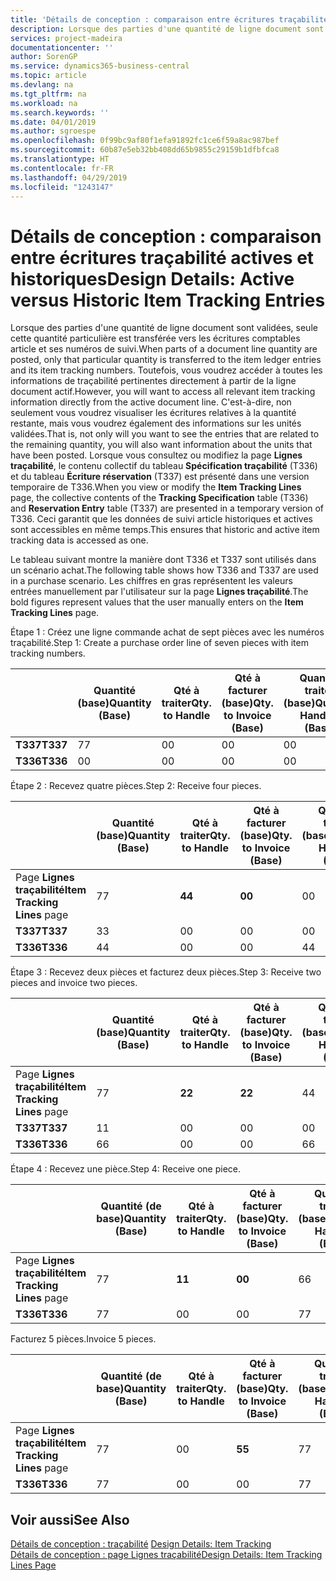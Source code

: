 ```yaml
---
title: 'Détails de conception : comparaison entre écritures traçabilité actives et historiques | Microsoft Docs'
description: Lorsque des parties d'une quantité de ligne document sont validées, seule cette quantité particulière est transférée vers les écritures comptables article et ses numéros de suivi. Toutefois, vous voudrez accéder à toutes les informations de traçabilité pertinentes directement à partir de la ligne document actif. C'est-à-dire, non seulement vous voudrez visualiser les écritures relatives à la quantité restante, mais vous voudrez également des informations sur les unités validées. Lorsque vous consultez ou modifiez la page **Lignes traçabilité**, le contenu collectif du tableau **Spécification traçabilité** (T336) et du tableau **Écriture réservation** (T337) est présenté dans une version temporaire de T336. Ceci garantit que les données de suivi article historiques et actives sont accessibles en même temps.
services: project-madeira
documentationcenter: ''
author: SorenGP
ms.service: dynamics365-business-central
ms.topic: article
ms.devlang: na
ms.tgt_pltfrm: na
ms.workload: na
ms.search.keywords: ''
ms.date: 04/01/2019
ms.author: sgroespe
ms.openlocfilehash: 0f99bc9af80f1efa91892fc1ce6f59a8ac987bef
ms.sourcegitcommit: 60b87e5eb32bb408dd65b9855c29159b1dfbfca8
ms.translationtype: HT
ms.contentlocale: fr-FR
ms.lasthandoff: 04/29/2019
ms.locfileid: "1243147"
---
```

# <a name="design-details-active-versus-historic-item-tracking-entries"></a><span data-ttu-id="f8e1e-107">Détails de conception : comparaison entre écritures traçabilité actives et historiques</span><span class="sxs-lookup"><span data-stu-id="f8e1e-107">Design Details: Active versus Historic Item Tracking Entries</span></span>
<span data-ttu-id="f8e1e-108">Lorsque des parties d'une quantité de ligne document sont validées, seule cette quantité particulière est transférée vers les écritures comptables article et ses numéros de suivi.</span><span class="sxs-lookup"><span data-stu-id="f8e1e-108">When parts of a document line quantity are posted, only that particular quantity is transferred to the item ledger entries and its item tracking numbers.</span></span> <span data-ttu-id="f8e1e-109">Toutefois, vous voudrez accéder à toutes les informations de traçabilité pertinentes directement à partir de la ligne document actif.</span><span class="sxs-lookup"><span data-stu-id="f8e1e-109">However, you will want to access all relevant item tracking information directly from the active document line.</span></span> <span data-ttu-id="f8e1e-110">C'est-à-dire, non seulement vous voudrez visualiser les écritures relatives à la quantité restante, mais vous voudrez également des informations sur les unités validées.</span><span class="sxs-lookup"><span data-stu-id="f8e1e-110">That is, not only will you want to see the entries that are related to the remaining quantity, you will also want information about the units that have been posted.</span></span> <span data-ttu-id="f8e1e-111">Lorsque vous consultez ou modifiez la page **Lignes traçabilité**, le contenu collectif du tableau **Spécification traçabilité** (T336) et du tableau **Écriture réservation** (T337) est présenté dans une version temporaire de T336.</span><span class="sxs-lookup"><span data-stu-id="f8e1e-111">When you view or modify the **Item Tracking Lines** page, the collective contents of the **Tracking Specification** table (T336) and **Reservation Entry** table (T337) are presented in a temporary version of T336.</span></span> <span data-ttu-id="f8e1e-112">Ceci garantit que les données de suivi article historiques et actives sont accessibles en même temps.</span><span class="sxs-lookup"><span data-stu-id="f8e1e-112">This ensures that historic and active item tracking data is accessed as one.</span></span>  

 <span data-ttu-id="f8e1e-113">Le tableau suivant montre la manière dont T336 et T337 sont utilisés dans un scénario achat.</span><span class="sxs-lookup"><span data-stu-id="f8e1e-113">The following table shows how T336 and T337 are used in a purchase scenario.</span></span> <span data-ttu-id="f8e1e-114">Les chiffres en gras représentent les valeurs entrées manuellement par l'utilisateur sur la page **Lignes traçabilité**.</span><span class="sxs-lookup"><span data-stu-id="f8e1e-114">The bold figures represent values that the user manually enters on the **Item Tracking Lines** page.</span></span>  

 <span data-ttu-id="f8e1e-115">Étape 1 : Créez une ligne commande achat de sept pièces avec les numéros traçabilité.</span><span class="sxs-lookup"><span data-stu-id="f8e1e-115">Step 1: Create a purchase order line of seven pieces with item tracking numbers.</span></span>  

||<span data-ttu-id="f8e1e-116">**Quantité (base)**</span><span class="sxs-lookup"><span data-stu-id="f8e1e-116">**Quantity (Base)**</span></span>|<span data-ttu-id="f8e1e-117">**Qté à traiter**</span><span class="sxs-lookup"><span data-stu-id="f8e1e-117">**Qty. to Handle**</span></span>|<span data-ttu-id="f8e1e-118">**Qté à facturer (base)**</span><span class="sxs-lookup"><span data-stu-id="f8e1e-118">**Qty. to Invoice (Base)**</span></span>|<span data-ttu-id="f8e1e-119">**Quantité traitée (base)**</span><span class="sxs-lookup"><span data-stu-id="f8e1e-119">**Quantity Handled (Base)**</span></span>|<span data-ttu-id="f8e1e-120">**Quantité facturée (base)**</span><span class="sxs-lookup"><span data-stu-id="f8e1e-120">**Quantity Invoiced (Base)**</span></span>|  
|-|----------------------------------------------|--------------------------------------------|------------------------------------------------------|-------------------------------------------------------|--------------------------------------------------------|  
|<span data-ttu-id="f8e1e-121">**T337**</span><span class="sxs-lookup"><span data-stu-id="f8e1e-121">**T337**</span></span>|<span data-ttu-id="f8e1e-122">7</span><span class="sxs-lookup"><span data-stu-id="f8e1e-122">7</span></span>|<span data-ttu-id="f8e1e-123">0</span><span class="sxs-lookup"><span data-stu-id="f8e1e-123">0</span></span>|<span data-ttu-id="f8e1e-124">0</span><span class="sxs-lookup"><span data-stu-id="f8e1e-124">0</span></span>|<span data-ttu-id="f8e1e-125">0</span><span class="sxs-lookup"><span data-stu-id="f8e1e-125">0</span></span>|<span data-ttu-id="f8e1e-126">0</span><span class="sxs-lookup"><span data-stu-id="f8e1e-126">0</span></span>|  
|<span data-ttu-id="f8e1e-127">**T336**</span><span class="sxs-lookup"><span data-stu-id="f8e1e-127">**T336**</span></span>|<span data-ttu-id="f8e1e-128">0</span><span class="sxs-lookup"><span data-stu-id="f8e1e-128">0</span></span>|<span data-ttu-id="f8e1e-129">0</span><span class="sxs-lookup"><span data-stu-id="f8e1e-129">0</span></span>|<span data-ttu-id="f8e1e-130">0</span><span class="sxs-lookup"><span data-stu-id="f8e1e-130">0</span></span>|<span data-ttu-id="f8e1e-131">0</span><span class="sxs-lookup"><span data-stu-id="f8e1e-131">0</span></span>|<span data-ttu-id="f8e1e-132">0</span><span class="sxs-lookup"><span data-stu-id="f8e1e-132">0</span></span>|  

 <span data-ttu-id="f8e1e-133">Étape 2 : Recevez quatre pièces.</span><span class="sxs-lookup"><span data-stu-id="f8e1e-133">Step 2: Receive four pieces.</span></span>  

||<span data-ttu-id="f8e1e-134">**Quantité (base)**</span><span class="sxs-lookup"><span data-stu-id="f8e1e-134">**Quantity (Base)**</span></span>|<span data-ttu-id="f8e1e-135">**Qté à traiter**</span><span class="sxs-lookup"><span data-stu-id="f8e1e-135">**Qty. to Handle**</span></span>|<span data-ttu-id="f8e1e-136">**Qté à facturer (base)**</span><span class="sxs-lookup"><span data-stu-id="f8e1e-136">**Qty. to Invoice (Base)**</span></span>|<span data-ttu-id="f8e1e-137">**Quantité traitée (base)**</span><span class="sxs-lookup"><span data-stu-id="f8e1e-137">**Quantity Handled (Base)**</span></span>|<span data-ttu-id="f8e1e-138">**Quantité facturée (base)**</span><span class="sxs-lookup"><span data-stu-id="f8e1e-138">**Quantity Invoiced (Base)**</span></span>|  
|-|----------------------------------------------|--------------------------------------------|------------------------------------------------------|-------------------------------------------------------|--------------------------------------------------------|  
|<span data-ttu-id="f8e1e-139">Page **Lignes traçabilité**</span><span class="sxs-lookup"><span data-stu-id="f8e1e-139">**Item Tracking Lines** page</span></span>|<span data-ttu-id="f8e1e-140">7</span><span class="sxs-lookup"><span data-stu-id="f8e1e-140">7</span></span>|<span data-ttu-id="f8e1e-141">**4**</span><span class="sxs-lookup"><span data-stu-id="f8e1e-141">**4**</span></span>|<span data-ttu-id="f8e1e-142">**0**</span><span class="sxs-lookup"><span data-stu-id="f8e1e-142">**0**</span></span>|<span data-ttu-id="f8e1e-143">0</span><span class="sxs-lookup"><span data-stu-id="f8e1e-143">0</span></span>|<span data-ttu-id="f8e1e-144">0</span><span class="sxs-lookup"><span data-stu-id="f8e1e-144">0</span></span>|  
|<span data-ttu-id="f8e1e-145">**T337**</span><span class="sxs-lookup"><span data-stu-id="f8e1e-145">**T337**</span></span>|<span data-ttu-id="f8e1e-146">3</span><span class="sxs-lookup"><span data-stu-id="f8e1e-146">3</span></span>|<span data-ttu-id="f8e1e-147">0</span><span class="sxs-lookup"><span data-stu-id="f8e1e-147">0</span></span>|<span data-ttu-id="f8e1e-148">0</span><span class="sxs-lookup"><span data-stu-id="f8e1e-148">0</span></span>|<span data-ttu-id="f8e1e-149">0</span><span class="sxs-lookup"><span data-stu-id="f8e1e-149">0</span></span>|<span data-ttu-id="f8e1e-150">0</span><span class="sxs-lookup"><span data-stu-id="f8e1e-150">0</span></span>|  
|<span data-ttu-id="f8e1e-151">**T336**</span><span class="sxs-lookup"><span data-stu-id="f8e1e-151">**T336**</span></span>|<span data-ttu-id="f8e1e-152">4</span><span class="sxs-lookup"><span data-stu-id="f8e1e-152">4</span></span>|<span data-ttu-id="f8e1e-153">0</span><span class="sxs-lookup"><span data-stu-id="f8e1e-153">0</span></span>|<span data-ttu-id="f8e1e-154">0</span><span class="sxs-lookup"><span data-stu-id="f8e1e-154">0</span></span>|<span data-ttu-id="f8e1e-155">4</span><span class="sxs-lookup"><span data-stu-id="f8e1e-155">4</span></span>|<span data-ttu-id="f8e1e-156">0</span><span class="sxs-lookup"><span data-stu-id="f8e1e-156">0</span></span>|  

 <span data-ttu-id="f8e1e-157">Étape 3 : Recevez deux pièces et facturez deux pièces.</span><span class="sxs-lookup"><span data-stu-id="f8e1e-157">Step 3: Receive two pieces and invoice two pieces.</span></span>  

||<span data-ttu-id="f8e1e-158">**Quantité (base)**</span><span class="sxs-lookup"><span data-stu-id="f8e1e-158">**Quantity (Base)**</span></span>|<span data-ttu-id="f8e1e-159">**Qté à traiter**</span><span class="sxs-lookup"><span data-stu-id="f8e1e-159">**Qty. to Handle**</span></span>|<span data-ttu-id="f8e1e-160">**Qté à facturer (base)**</span><span class="sxs-lookup"><span data-stu-id="f8e1e-160">**Qty. to Invoice (Base)**</span></span>|<span data-ttu-id="f8e1e-161">**Quantité traitée (base)**</span><span class="sxs-lookup"><span data-stu-id="f8e1e-161">**Quantity Handled (Base)**</span></span>|<span data-ttu-id="f8e1e-162">**Quantité facturée (base)**</span><span class="sxs-lookup"><span data-stu-id="f8e1e-162">**Quantity Invoiced (Base)**</span></span>|  
|-|----------------------------------------------|--------------------------------------------|------------------------------------------------------|-------------------------------------------------------|--------------------------------------------------------|  
|<span data-ttu-id="f8e1e-163">Page **Lignes traçabilité**</span><span class="sxs-lookup"><span data-stu-id="f8e1e-163">**Item Tracking Lines** page</span></span>|<span data-ttu-id="f8e1e-164">7</span><span class="sxs-lookup"><span data-stu-id="f8e1e-164">7</span></span>|<span data-ttu-id="f8e1e-165">**2**</span><span class="sxs-lookup"><span data-stu-id="f8e1e-165">**2**</span></span>|<span data-ttu-id="f8e1e-166">**2**</span><span class="sxs-lookup"><span data-stu-id="f8e1e-166">**2**</span></span>|<span data-ttu-id="f8e1e-167">4</span><span class="sxs-lookup"><span data-stu-id="f8e1e-167">4</span></span>|<span data-ttu-id="f8e1e-168">0</span><span class="sxs-lookup"><span data-stu-id="f8e1e-168">0</span></span>|  
|<span data-ttu-id="f8e1e-169">**T337**</span><span class="sxs-lookup"><span data-stu-id="f8e1e-169">**T337**</span></span>|<span data-ttu-id="f8e1e-170">1</span><span class="sxs-lookup"><span data-stu-id="f8e1e-170">1</span></span>|<span data-ttu-id="f8e1e-171">0</span><span class="sxs-lookup"><span data-stu-id="f8e1e-171">0</span></span>|<span data-ttu-id="f8e1e-172">0</span><span class="sxs-lookup"><span data-stu-id="f8e1e-172">0</span></span>|<span data-ttu-id="f8e1e-173">0</span><span class="sxs-lookup"><span data-stu-id="f8e1e-173">0</span></span>|<span data-ttu-id="f8e1e-174">0</span><span class="sxs-lookup"><span data-stu-id="f8e1e-174">0</span></span>|  
|<span data-ttu-id="f8e1e-175">**T336**</span><span class="sxs-lookup"><span data-stu-id="f8e1e-175">**T336**</span></span>|<span data-ttu-id="f8e1e-176">6</span><span class="sxs-lookup"><span data-stu-id="f8e1e-176">6</span></span>|<span data-ttu-id="f8e1e-177">0</span><span class="sxs-lookup"><span data-stu-id="f8e1e-177">0</span></span>|<span data-ttu-id="f8e1e-178">0</span><span class="sxs-lookup"><span data-stu-id="f8e1e-178">0</span></span>|<span data-ttu-id="f8e1e-179">6</span><span class="sxs-lookup"><span data-stu-id="f8e1e-179">6</span></span>|<span data-ttu-id="f8e1e-180">2</span><span class="sxs-lookup"><span data-stu-id="f8e1e-180">2</span></span>|  

 <span data-ttu-id="f8e1e-181">Étape 4 : Recevez une pièce.</span><span class="sxs-lookup"><span data-stu-id="f8e1e-181">Step 4: Receive one piece.</span></span>  

||<span data-ttu-id="f8e1e-182">**Quantité (de base)**</span><span class="sxs-lookup"><span data-stu-id="f8e1e-182">**Quantity (Base)**</span></span>|<span data-ttu-id="f8e1e-183">**Qté à traiter**</span><span class="sxs-lookup"><span data-stu-id="f8e1e-183">**Qty. to Handle**</span></span>|<span data-ttu-id="f8e1e-184">**Qté à facturer (base)**</span><span class="sxs-lookup"><span data-stu-id="f8e1e-184">**Qty. to Invoice (Base)**</span></span>|<span data-ttu-id="f8e1e-185">**Quantité traitée (base)**</span><span class="sxs-lookup"><span data-stu-id="f8e1e-185">**Quantity Handled (Base)**</span></span>|<span data-ttu-id="f8e1e-186">**Quantité facturée (base)**</span><span class="sxs-lookup"><span data-stu-id="f8e1e-186">**Quantity Invoiced (Base)**</span></span>|  
|-|----------------------------------------------|--------------------------------------------|------------------------------------------------------|-------------------------------------------------------|--------------------------------------------------------|  
|<span data-ttu-id="f8e1e-187">Page **Lignes traçabilité**</span><span class="sxs-lookup"><span data-stu-id="f8e1e-187">**Item Tracking Lines** page</span></span>|<span data-ttu-id="f8e1e-188">7</span><span class="sxs-lookup"><span data-stu-id="f8e1e-188">7</span></span>|<span data-ttu-id="f8e1e-189">**1**</span><span class="sxs-lookup"><span data-stu-id="f8e1e-189">**1**</span></span>|<span data-ttu-id="f8e1e-190">**0**</span><span class="sxs-lookup"><span data-stu-id="f8e1e-190">**0**</span></span>|<span data-ttu-id="f8e1e-191">6</span><span class="sxs-lookup"><span data-stu-id="f8e1e-191">6</span></span>|<span data-ttu-id="f8e1e-192">2</span><span class="sxs-lookup"><span data-stu-id="f8e1e-192">2</span></span>|  
|<span data-ttu-id="f8e1e-193">**T336**</span><span class="sxs-lookup"><span data-stu-id="f8e1e-193">**T336**</span></span>|<span data-ttu-id="f8e1e-194">7</span><span class="sxs-lookup"><span data-stu-id="f8e1e-194">7</span></span>|<span data-ttu-id="f8e1e-195">0</span><span class="sxs-lookup"><span data-stu-id="f8e1e-195">0</span></span>|<span data-ttu-id="f8e1e-196">0</span><span class="sxs-lookup"><span data-stu-id="f8e1e-196">0</span></span>|<span data-ttu-id="f8e1e-197">7</span><span class="sxs-lookup"><span data-stu-id="f8e1e-197">7</span></span>|<span data-ttu-id="f8e1e-198">2</span><span class="sxs-lookup"><span data-stu-id="f8e1e-198">2</span></span>|  

 <span data-ttu-id="f8e1e-199">Facturez 5 pièces.</span><span class="sxs-lookup"><span data-stu-id="f8e1e-199">Invoice 5 pieces.</span></span>  

||<span data-ttu-id="f8e1e-200">**Quantité (de base)**</span><span class="sxs-lookup"><span data-stu-id="f8e1e-200">**Quantity (Base)**</span></span>|<span data-ttu-id="f8e1e-201">**Qté à traiter**</span><span class="sxs-lookup"><span data-stu-id="f8e1e-201">**Qty. to Handle**</span></span>|<span data-ttu-id="f8e1e-202">**Qté à facturer (base)**</span><span class="sxs-lookup"><span data-stu-id="f8e1e-202">**Qty. to Invoice (Base)**</span></span>|<span data-ttu-id="f8e1e-203">**Quantité traitée (base)**</span><span class="sxs-lookup"><span data-stu-id="f8e1e-203">**Quantity Handled (Base)**</span></span>|<span data-ttu-id="f8e1e-204">**Quantité facturée (base)**</span><span class="sxs-lookup"><span data-stu-id="f8e1e-204">**Quantity Invoiced (Base)**</span></span>|  
|-|----------------------------------------------|--------------------------------------------|------------------------------------------------------|-------------------------------------------------------|--------------------------------------------------------|  
|<span data-ttu-id="f8e1e-205">Page **Lignes traçabilité**</span><span class="sxs-lookup"><span data-stu-id="f8e1e-205">**Item Tracking Lines** page</span></span>|<span data-ttu-id="f8e1e-206">7</span><span class="sxs-lookup"><span data-stu-id="f8e1e-206">7</span></span>|<span data-ttu-id="f8e1e-207">0</span><span class="sxs-lookup"><span data-stu-id="f8e1e-207">0</span></span>|<span data-ttu-id="f8e1e-208">**5**</span><span class="sxs-lookup"><span data-stu-id="f8e1e-208">**5**</span></span>|<span data-ttu-id="f8e1e-209">7</span><span class="sxs-lookup"><span data-stu-id="f8e1e-209">7</span></span>|<span data-ttu-id="f8e1e-210">2</span><span class="sxs-lookup"><span data-stu-id="f8e1e-210">2</span></span>|  
|<span data-ttu-id="f8e1e-211">**T336**</span><span class="sxs-lookup"><span data-stu-id="f8e1e-211">**T336**</span></span>|<span data-ttu-id="f8e1e-212">7</span><span class="sxs-lookup"><span data-stu-id="f8e1e-212">7</span></span>|<span data-ttu-id="f8e1e-213">0</span><span class="sxs-lookup"><span data-stu-id="f8e1e-213">0</span></span>|<span data-ttu-id="f8e1e-214">0</span><span class="sxs-lookup"><span data-stu-id="f8e1e-214">0</span></span>|<span data-ttu-id="f8e1e-215">7</span><span class="sxs-lookup"><span data-stu-id="f8e1e-215">7</span></span>|<span data-ttu-id="f8e1e-216">7</span><span class="sxs-lookup"><span data-stu-id="f8e1e-216">7</span></span>|  

## <a name="see-also"></a><span data-ttu-id="f8e1e-217">Voir aussi</span><span class="sxs-lookup"><span data-stu-id="f8e1e-217">See Also</span></span>  
 <span data-ttu-id="f8e1e-218">[Détails de conception : traçabilité](design-details-item-tracking.md) </span><span class="sxs-lookup"><span data-stu-id="f8e1e-218">[Design Details: Item Tracking](design-details-item-tracking.md) </span></span>  
 [<span data-ttu-id="f8e1e-219">Détails de conception : page Lignes traçabilité</span><span class="sxs-lookup"><span data-stu-id="f8e1e-219">Design Details: Item Tracking Lines Page</span></span>](design-details-item-tracking-lines-window.md)
